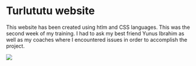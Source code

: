 # Turlututu website

This website has been created using htlm and CSS languages. This was the second week of my training. I had to ask my best friend Yunus Ibrahim as well as my coaches where I encountered issues in order to accomplish the project.

![](images/assets/turlututuwebsiteimage.png)
